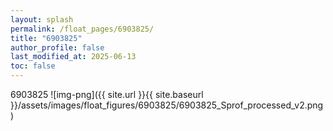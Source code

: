```yaml
---
layout: splash
permalink: /float_pages/6903825/
title: "6903825"
author_profile: false
last_modified_at: 2025-06-13
toc: false
---
```

 
6903825
![img-png]({{ site.url }}{{ site.baseurl }}/assets/images/float_figures/6903825/6903825_Sprof_processed_v2.png)